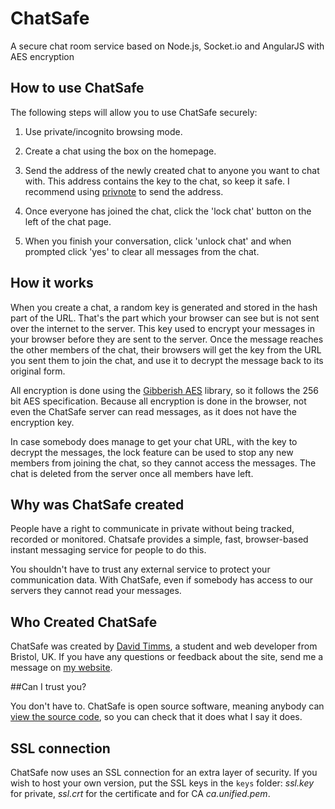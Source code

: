 # ChatSafe

A secure chat room service based on Node.js, Socket.io and AngularJS with AES encryption

## How to use ChatSafe

The following steps will allow you to use ChatSafe securely:

  1.  Use private/incognito browsing mode.

  2.  Create a chat using the box on the homepage.

  3.  Send the address of the newly created chat to anyone you want to chat with. This address contains the
      key to the chat, so keep it safe. I recommend using <a href="https://privnote.com/">privnote</a> to send 
      the address.

  4.  Once everyone has joined the chat, click the 'lock chat' button on the left of the chat page.

  5.  When you finish your conversation, click 'unlock chat' and when prompted click 'yes' to clear all messages 
      from the chat.

## How it works

  When you create a chat, a random key is generated and stored in the hash part of the URL. That's the part which
  your browser can see but is not sent over the internet to the server. This key used to encrypt your messages 
  in your browser before they are sent to the server. Once the message reaches the other members of the chat,
  their browsers will get the key from the URL you sent them to join the chat, and use it to decrypt the message
  back to its original form.

  All encryption is done using the <a href="https://github.com/mdp/gibberish-aes">Gibberish AES</a> library, so it
  follows the 256 bit AES specification. Because all encryption is done in the browser, not even the ChatSafe server 
  can read messages, as it does not have the encryption key.

  In case somebody does manage to get your chat URL, with the key to decrypt the messages, the lock feature can be used
  to stop any new members from joining the chat, so they cannot access the messages. The chat is deleted from the server
  once all members have left.

## Why was ChatSafe created

  People have a right to communicate in private without being tracked, recorded or monitored. Chatsafe provides 
  a simple, fast, browser-based instant messaging service for people to do this.</p><p> You shouldn't have to trust any
  external service to protect your communication data. With ChatSafe, even if somebody has access to our servers
  they cannot read your messages.

## Who Created ChatSafe

  ChatSafe was created by 
  <a href="http://www.davidtimms.co.uk">David Timms</a>,
  a student and web developer from Bristol, UK. If you have any questions or feedback about the site, send me a message on 
  <a href="http://www.davidtimms.co.uk">my website</a>.

##Can I trust you?

  You don't have to. ChatSafe is open source software, meaning anybody can 
  <a href="https://github.com/DavidTimms/ChatSafe">view the source code</a>, so you can check that it does what I say it does.
  
## SSL connection

ChatSafe now uses an SSL connection for an extra layer of security. If you wish to host your own version, put the SSL keys in the ```keys``` folder: *ssl.key* for private, *ssl.crt* for the certificate and for CA *ca.unified.pem*.
